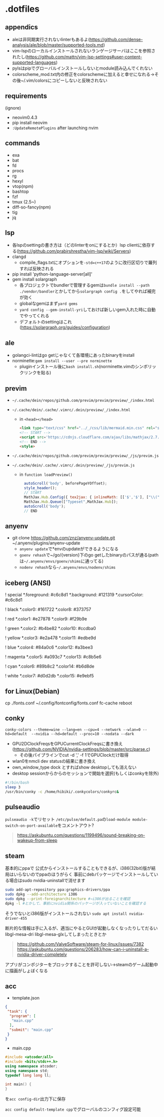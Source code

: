 # .dotfiles

## appendics

- aleは非同期実行されないlinterもあるよ(<https://github.com/dense-analysis/ale/blob/master/supported-tools.md>)
- vim-lspのローカルインストールされないランゲージサーバはここを参照されたし(<https://github.com/mattn/vim-lsp-settings#user-content-supported-languages>)
- pylsはpipでグローバルインストールしないとmodule読み込んでくれない
- colorscheme_mod.txt内の修正をcolorschemeに加えると幸せになれる→その後~/.vim/colorsにコピーしないと反映されない

## requirements

(ignore)

- neovim0.4.3
- pip install neovim
- `:UpdateRemotePlugins` after launching nvim

## commands

- exa
- bat
- fd
- procs
- rg
- hexyl
- vtop(npm)
- bashtop
- fzf
- tmux (2.5~)
- diff-so-fancy(npm)
- tig
- jq

## lsp

- 各lspのsettingの書き方は（どのlinterをonにするとか）lsp clientに依存する(<https://github.com/prabirshrestha/vim-lsp/wiki/Servers>)
- clangd
  - compile_flags.txtにオプションを`-std=c++17`のように改行区切りで羅列すれば反映される
- pip install 'python-language-server[all]'
- gem install solargraph
  - 各プロジェクトでbundlerで管理するgemは`bundle install --path ./vendor/bandler`とかしてから`solargraph config .`をしてやれば補完が効く
  - globalなgemはまず`yard gems`
  - `yard config --gem-install-yri`しておけば新しいgem入れた時に自動でやってくれる
  - デフォルトのsettingはこれ(<https://solargraph.org/guides/configuration>)

## ale

- golangci-lintはgo getじゃなくて各環境にあったbinaryをinstall
- norminette:`gem install --user --pre norminette`
  - pluginインストール後に`bash install.sh`(norminette.vimのシンボリックリンクを貼る)

## previm

- `~/.cache/dein/repos/github.com/previm/previm/preview/_/index.html`
- `~/.cache/dein/.cache/.vimrc/.dein/preview/_/index.html`
  - in `<head></head>`

    ```html
    <link type="text/css" href="../_/css/lib/mermaid.min.css" rel="stylesheet" media="all" />
    <!-- START -->
    <script src='https://cdnjs.cloudflare.com/ajax/libs/mathjax/2.7.5/MathJax.js?config=TeX-MML-AM_CHTML' async></script>
    <!-- END -->
    <style>
    ```

- `~/.cache/dein/repos/github.com/previm/previm/preview/_/js/previm.js`
- `~/.cache/dein/.cache/.vimrc/.dein/preview/_/js/previm.js`
  - in `function loadPreview()`

    ```js
      autoScroll('body', beforePageYOffset);
      style_header();
      // START
      MathJax.Hub.Config({ tex2jax: { inlineMath: [['$','$'], ["\\(","\\)"]] } });
      MathJax.Hub.Queue(["Typeset",MathJax.Hub]);
      autoScroll('body');
      // END
    ```

## anyenv

- git clone <https://github.com/znz/anyenv-update.git> ~/.anyenv/plugins/anyenv-update
  - `anyenv update`で*envのupdateができるようになる
  - `goenv rehash`で~/go/{version}下のgo getしたbinaryのパスが通る(pathは`~/.anyenv/envs/goenv/shims`に通ってる)
  - `nodenv rehash`なら`~/.anyenv/envs/nodenv/shims`

## iceberg (ANSI)

! special
*.foreground:   #c6c8d1
*.background:   #121319
*.cursorColor:  #c6c8d1

! black
*.color0:       #161722
*.color8:       #373757

! red
*.color1:       #e27878
*.color9:       #f29b9e

! green
*.color2:       #b4be82
*.color10:      #ccdba0

! yellow
*.color3:       #e2a478
*.color11:      #edbe9d

! blue
*.color4:       #84a0c6
*.color12:      #a3bee3

! magenta
*.color5:       #a093c7
*.color13:      #c8b5e6

! cyan
*.color6:       #89b8c2
*.color14:      #b6d8de

! white
*.color7:       #d0d2db
*.color15:      #e9ebf5

## for Linux(Debian)

cp ./fonts.conf ~/.config/fontconfig/fonts.conf
fc-cache
reboot

## conky

`conky-colors --theme=wine --lang=en --cpu=4 --network --wlan=0 --hd=default  --nvidia --hd=default --proc=10 --nodata --dark`

- GPU2DClockFreqsをGPUCurrentClockFreqsに書き換え(<https://github.com/NVIDIA/nvidia-settings/blob/master/src/parse.c>)
  - その後パイプラインでcut -d ',' -f 1でGPUClockだけ取得
- wlan0をnmcli dev statusの結果に書き換え
- own_window_type dock とすればshow desktopしても消えない
- desktop sessionからからのセッションで開始を選択(もしくはconkyを除外)

```bash
#!/bin/bash
sleep 3
/usr/bin/conky -c /home/hibiki/.conkycolors/conkyrc&
```

## pulseaudio

`pulseaudio -k`でリセット
`/etc/pulse/default.pa`の`load-module module-switch-on-port-available`をコメントアウト?
> <https://askubuntu.com/questions/1199496/sound-breaking-on-wakeup-from-sleep>

## steam

基本的にppaで
公式からインストールすることもできるが、i386(32bit)版が結局はいらないのでppaのほうがらく
事前にdebパッケージでインストールしている場合はsudo nvidia-uninstallで消せます

```bash
sudo add-apt-repository ppa:graphics-drivers/ppa
sudo dpkg --add-architecture i386
sudo dpkg --print-foreignarchitecture #→i386が出ることを確認
dpkg -l #とかして、事前にnvidia関係のパッケージが入っていないことを確認する
```

そうでないとi386版がインストールされない
`sudo apt install nvidia-driver-455`

断片的な情報は手に入るが、適当にやるとGUIが起動しなくなったりしてだるい
libgl-mesa-dri libgl-mesa-glxしてしまったときとか

> <https://github.com/ValveSoftware/steam-for-linux/issues/7382>
> <https://askubuntu.com/questions/206283/how-can-i-uninstall-a-nvidia-driver-completely>

アプリがコンポジターをブロックすることを許可しない→steamのゲーム起動中に描画がしょぼくなる

## acc

- template.json

```json
{
 "task": {
  "program": [
   "main.cpp"
  ],
  "submit": "main.cpp"
 }
}
```

- main.cpp

```cpp
#include <atcoder/all>
#include <bits/stdc++.h>
using namespace atcoder;
using namespace std;
typedef long long ll;

int main() {
}
```

を`acc config-dir`出力下に保存

`acc config default-template cpp`でグローバルのコンフィグ設定可能

